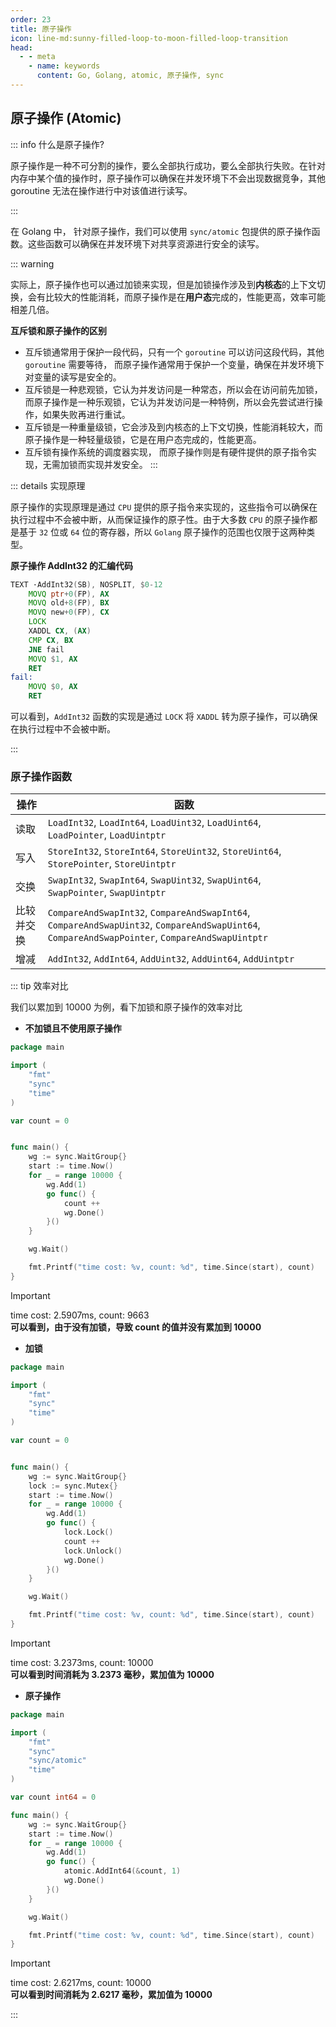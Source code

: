 ```yaml
---
order: 23
title: 原子操作
icon: line-md:sunny-filled-loop-to-moon-filled-loop-transition
head:
  - - meta
    - name: keywords
      content: Go, Golang, atomic, 原子操作, sync
---
```


## 原子操作 (Atomic)

::: info 什么是原子操作?

原子操作是一种不可分割的操作，要么全部执行成功，要么全部执行失败。在针对内存中某个值的操作时，原子操作可以确保在并发环境下不会出现数据竞争，其他 goroutine 无法在操作进行中对该值进行读写。

:::

在 Golang 中， 针对原子操作，我们可以使用 `sync/atomic` 包提供的原子操作函数。这些函数可以确保在并发环境下对共享资源进行安全的读写。

::: warning

实际上，原子操作也可以通过加锁来实现，但是加锁操作涉及到**内核态**的上下文切换，会有比较大的性能消耗，而原子操作是在**用户态**完成的，性能更高，效率可能相差几倍。

**互斥锁和原子操作的区别**
- 互斥锁通常用于保护一段代码，只有一个 `goroutine` 可以访问这段代码，其他 `goroutine` 需要等待， 而原子操作通常用于保护一个变量，确保在并发环境下对变量的读写是安全的。
- 互斥锁是一种悲观锁，它认为并发访问是一种常态，所以会在访问前先加锁，而原子操作是一种乐观锁，它认为并发访问是一种特例，所以会先尝试进行操作，如果失败再进行重试。
- 互斥锁是一种重量级锁，它会涉及到内核态的上下文切换，性能消耗较大，而原子操作是一种轻量级锁，它是在用户态完成的，性能更高。
- 互斥锁有操作系统的调度器实现， 而原子操作则是有硬件提供的原子指令实现，无需加锁而实现并发安全。
:::

::: details 实现原理

原子操作的实现原理是通过 `CPU` 提供的原子指令来实现的，这些指令可以确保在执行过程中不会被中断，从而保证操作的原子性。由于大多数 `CPU` 的原子操作都是基于 `32` 位或 `64` 位的寄存器，所以 `Golang` 原子操作的范围也仅限于这两种类型。

**原子操作 AddInt32 的汇编代码**

```asm
TEXT ·AddInt32(SB), NOSPLIT, $0-12
    MOVQ ptr+0(FP), AX
    MOVQ old+8(FP), BX
    MOVQ new+0(FP), CX
    LOCK
    XADDL CX, (AX)
    CMP CX, BX
    JNE fail
    MOVQ $1, AX
    RET
fail:
    MOVQ $0, AX
    RET
```

可以看到，`AddInt32` 函数的实现是通过 `LOCK` 将 `XADDL` 转为原子操作，可以确保在执行过程中不会被中断。


:::

### 原子操作函数

| 操作       | 函数                                                                                                                                           |
| ---------- | ---------------------------------------------------------------------------------------------------------------------------------------------- |
| 读取       | `LoadInt32`, `LoadInt64`, `LoadUint32`, `LoadUint64`, `LoadPointer`, `LoadUintptr`                                                             |
| 写入       | `StoreInt32`, `StoreInt64`, `StoreUint32`, `StoreUint64`, `StorePointer`, `StoreUintptr`                                                       |
| 交换       | `SwapInt32`, `SwapInt64`, `SwapUint32`, `SwapUint64`, `SwapPointer`, `SwapUintptr`                                                             |
| 比较并交换 | `CompareAndSwapInt32`, `CompareAndSwapInt64`, `CompareAndSwapUint32`, `CompareAndSwapUint64`, `CompareAndSwapPointer`, `CompareAndSwapUintptr` |
| 增减       | `AddInt32`, `AddInt64`, `AddUint32`, `AddUint64`, `AddUintptr`                                                                                 |

::: tip 效率对比

我们以累加到 10000 为例，看下加锁和原子操作的效率对比

- **不加锁且不使用原子操作**

```go
package main

import (
	"fmt"
	"sync"
	"time"
)

var count = 0


func main() {
	wg := sync.WaitGroup{}
	start := time.Now()
	for _ = range 10000 {
		wg.Add(1)
		go func() {
			count ++
			wg.Done()
		}()
	}

	wg.Wait()

	fmt.Printf("time cost: %v, count: %d", time.Since(start), count)
}

```

> [!important]
> time cost: 2.5907ms, count: 9663 \
> **可以看到，由于没有加锁，导致 count 的值并没有累加到 10000**

- **加锁**

```go
package main

import (
	"fmt"
	"sync"
	"time"
)

var count = 0


func main() {
	wg := sync.WaitGroup{}
	lock := sync.Mutex{}
	start := time.Now()
	for _ = range 10000 {
		wg.Add(1)
		go func() {
			lock.Lock()
			count ++
			lock.Unlock()
			wg.Done()
		}()
	}

	wg.Wait()

	fmt.Printf("time cost: %v, count: %d", time.Since(start), count)
}
```

> [!important]
> time cost: 3.2373ms, count: 10000 \
> **可以看到时间消耗为 3.2373 毫秒，累加值为 10000**

- **原子操作**

```go
package main

import (
	"fmt"
	"sync"
	"sync/atomic"
	"time"
)

var count int64 = 0

func main() {
	wg := sync.WaitGroup{}
	start := time.Now()
	for _ = range 10000 {
		wg.Add(1)
		go func() {
			atomic.AddInt64(&count, 1)
			wg.Done()
		}()
	}

	wg.Wait()

	fmt.Printf("time cost: %v, count: %d", time.Since(start), count)
}
```

> [!important]
> time cost: 2.6217ms, count: 10000 \
> **可以看到时间消耗为 2.6217 毫秒，累加值为 10000**

:::

